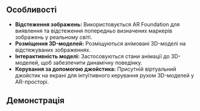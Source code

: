 ## Особливості

* **Відстеження зображень:** Використовується AR Foundation для виявлення та відстеження попередньо визначених маркерів зображень у реальному світі.
* **Розміщення 3D-моделей:** Розміщуються анімовані 3D-моделі на відстежуваних зображеннях.
* **Інтерактивність моделі:** Застосовуються стани анімації до 3D-моделей, щоб забезпечити динамічну поведінку.
* **Керування за допомогою джойстика:** Присутній віртуальний джойстик на екрані для інтуїтивного керування рухом 3D-моделей у AR-просторі.

## Демонстрація

